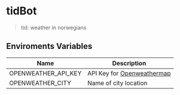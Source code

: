 # tidBot

> tid: weather in norwegians

## Enviroments Variables

| Name                | Description                                                   |
|---------------------|---------------------------------------------------------------|
| OPENWEATHER_API_KEY | API Key for [Openweathermap](https://home.openweathermap.org) |
| OPENWEATHER_CITY    | Name of city location                                         |
